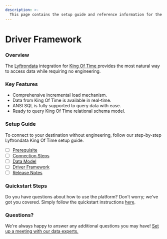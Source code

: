 ```yaml
---
description: >-
  This page contains the setup guide and reference information for the King Of Time source connector.
---
```


# Driver Framework

### Overview

The [Lyftrondata](https://www.lyftrondata.com/) integration for [King Of Time](https://www.lyftrondata.com/integration/king-of-time/)[ ](https://www.lyftrondata.com/integration/king-of-time/)provides the most natural way to access data while requiring no engineering.

### Key Features

* Comprehensive incremental load mechanism.
* Data from King Of Time is available in real-time.&#x20;
* ANSI SQL is fully supported to query data with ease.
* Ready to query King Of Time relational schema model.

### Setup Guide

To connect to your destination without engineering, follow our step-by-step Lyftrondata King Of Time setup guide.

* [ ] [Prerequisite](../../business-analytics/king-of-time/prerequisite.md)
* [ ] [Connection Steps](../../business-analytics/king-of-time/connection-steps.md)
* [ ] [Data Model](../../business-analytics/king-of-time/data-model/)
* [ ] [Driver Framework](../../business-analytics/king-of-time/driver-framework/)
* [ ] [Release Notes](../../business-analytics/king-of-time/release-notes.md)

### Quickstart Steps

Do you have questions about how to use the platform? Don't worry; we've got you covered. Simply follow the quickstart instructions [here](../../../quickstart-steps.md).

### Questions? <a href="#questions" id="questions"></a>

We're always happy to answer any additional questions you may have! [Set up a meeting with our data experts.](https://www.lyftrondata.com/book-a-meeting/)


